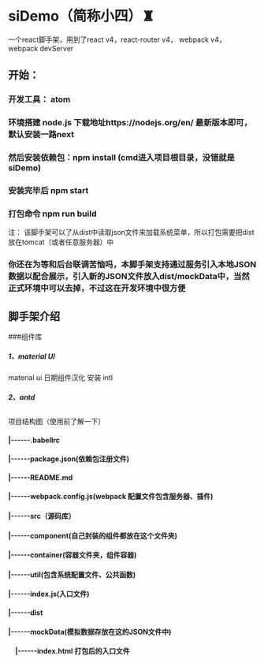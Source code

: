 # siDemo（简称小四）♜

一个react脚手架，用到了react v4，react-router v4， webpack v4， webpack devServer
## 开始：
### 开发工具： atom
### 环境搭建 node.js 下载地址https://nodejs.org/en/ 最新版本即可， 默认安装一路next
### 然后安装依赖包：npm install (cmd进入项目根目录，没错就是siDemo)
### 安装完毕后 npm start
### 打包命令 npm run build
注： 该脚手架可以了从dist中读取json文件来加载系统菜单，所以打包需要把dist放在tomcat（或者任意服务器）中
### 你还在为等和后台联调苦恼吗，本脚手架支持通过服务引入本地JSON数据以配合展示，引入新的JSON文件放入dist/mockData中，当然正式环境中可以去掉，不过这在开发环境中很方便
## 脚手架介绍
###组件库
##### 1、material UI
material ui 日期组件汉化 安装 intl
##### 2、antd
##
项目结构图（使用前了解一下）
####		   |------.babellrc

####       |------package.json(依赖包注册文件)

####       |------README.md

####       |------webpack.config.js(webpack 配置文件包含服务器、插件)

####       |------src（源码库）

####                |------component(自己封装的组件都放在这个文件夹)

####                |------container(容器文件夹，组件容器)

####                |------util(包含系统配置文件、公共函数)

####               |------index.js(入口文件)

####       |------dist

####               |------mockData(模拟数据存放在这的JSON文件中)

####              　|------index.html 打包后的入口文件
